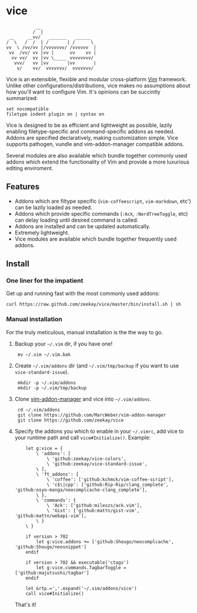 # vice

               __
              /  |
     __     __vv/   _______   ______
    /  \   /  /  | /       | /      \
    vv  \ /vv/vv |/vvvvvvv/ /vvvvvv  |
     vv  /vv/ vv |vv |      vv    vv |
      vv vv/  vv |vv \_____ vvvvvvvv/
       vvv/   vv |vv       |vv       |
        v/    vv/  vvvvvvv/  vvvvvvv/


Vice is an extensible, flexible and modular cross-platform [Vim][vim] framework.
Unlike other configurations/distributions, vice makes no assumptions about how
you'll want to configure Vim. It's opinions can be succintly summarized:

    set nocompatible
    filetype indent plugin on | syntax on

Vice is designed to be as efficient and lightweight as possible, lazily enabling
filetype-specific and command-specific addons as needed. Addons are specified
declaratively, making customization simple. Vice supports pathogen, vundle and
vim-addon-manager compatible addons.

Several modules are also available which bundle together commonly used addons
which extend the functionality of Vim and provide a more luxurious editing
enviroment.

## Features
- Addons which are filtype specific (`vim-coffeescript`, `vim-markdown`, etc')
  can be lazily loaded as needed.
- Addons which provide specific commands (`:Ack`, `:NerdTreeToggle`, etc) can
  delay loading until desired command is called.
- Addons are installed and can be updated automatically.
- Extremely lightweight.
- Vice modules are available which bundle together frequently used addons.

## Install

### One liner for the impatient
Get up and running fast with the most commonly used addons:

    curl https://raw.github.com/zeekay/vice/master/bin/install.sh | sh

### Manual installation
For the truly meticulous, manual installation is the the way to go.

1. Backup your `~/.vim` dir, if you have one!

        mv ~/.vim ~/.vim.bak

2. Create `~/.vim/addons` dir (and `~/.vim/tmp/backup` if you want to use `vice-standard-issue`).

        mkdir -p ~/.vim/addons
        mkdir -p ~/.vim/tmp/backup

3. Clone [vim-addon-manager][vam] and vice into `~/.vim/addons`.

        cd ~/.vim/addons
        git clone https://github.com/MarcWeber/vim-addon-manager
        git clone https://github.com/zeekay/vice

4. Specify the addons you which to enable in your `~/.vimrc`, add vice to your
   runtime path and call `vice#Initialize()`. Example:

    ```vim
        let g:vice = {
            \ 'addons': [
                \ 'github:zeekay/vice-colors',
                \ 'github:zeekay/vice-standard-issue',
            \ ],
            \ 'ft_addons': {
                \ 'coffee': ['github:kchmck/vim-coffee-script'],
                \ 'c$\|cpp': ['github:Rip-Rip/clang_complete', 'github:osyo-manga/neocomplcache-clang_complete'],
            \ },
            \ 'commands': {
                \ 'Ack': ['github:mileszs/ack.vim'],
                \ 'Gist': ['github:mattn/gist-vim', 'github:mattn/webapi-vim'],
            \ }
        \ }

        if version > 702
            let g:vice.addons += ['github:Shougo/neocomplcache', 'github:Shougo/neosnippet']
        endif

        if version > 702 && executable('ctags')
            let g:vice.commands.TagbarToggle = ['github:majutsushi/tagbar']
        endif

        let &rtp.=','.expand('~/.vim/addons/vice')
        call vice#Initialize()
    ```

    That's it!

[vim]: http://vim.org
[vam]: https://github.com/MarcWeber/vim-addon-manager
